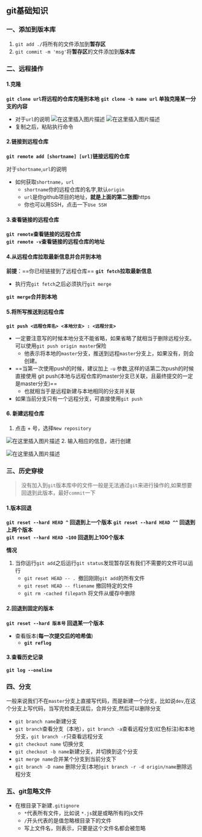 ## git基础知识
### 一、添加到版本库
1. `git add ./`将所有的文件添加到**暂存区**
2. `git commit -m 'msg'`将**暂存区**的文件添加到**版本库**
### 二、远程操作
#### 1.克隆
**`git clone url`将远程的仓库克隆到本地**
**`git clone -b name url` 单独克隆某一分支的内容** 
+ 对于`url`的说明
![在这里插入图片描述](https://img-blog.csdnimg.cn/20200520012224354.png?x-oss-process=image/watermark,type_ZmFuZ3poZW5naGVpdGk,shadow_10,text_aHR0cHM6Ly9ibG9nLmNzZG4ubmV0L3lvdWhlYnVrZTIyNQ==,size_16,color_FFFFFF,t_70#pic_center )
![在这里插入图片描述](https://img-blog.csdnimg.cn/20200520012645443.png?x-oss-process=image/watermark,type_ZmFuZ3poZW5naGVpdGk,shadow_10,text_aHR0cHM6Ly9ibG9nLmNzZG4ubmV0L3lvdWhlYnVrZTIyNQ==,size_16,color_FFFFFF,t_70#pic_center)
+ 复制之后，粘贴执行命令
#### 2.链接到远程仓库
**`git remote add [shortname] [url]`链接远程的仓库**	

对于`shortname`,`url`的说明
+ 如何获取`shortname`，`url`
	+ `shortname`你的远程仓库的名字,默认`origin`
	+ `url`是你github项目的地址，**就是上面的第二张图**https
	+ 你也可以用SSH，点击一下`Use SSH`
#### 3.查看链接的远程仓库
**`git remote`查看链接的远程仓库**	
**`git remote -v`查看链接的远程仓库的地址**	
#### 4.从远程仓库拉取最新信息并合并到本地
**前提**：==你已经链接到了远程仓库==
**`git fetch`拉取最新信息**	
+ 执行完`git fetch`之后必须执行`git merge `

**`git merge`合并到本地**	
#### 5.将所写推送到远程仓库
**`git push <远程仓库名> <本地分支> : <远程分支>`**	

+ 一定要注意写的时候本地分支不能省略，如果省略了就相当于删除远程分支。可以使用`git push origin master`保险
    + 他表示将本地的`master`分支，推送到远程`master`分支上，如果没有，则会创建。
+ ==当第一次使用push的时候，建议加上 `-u` 参数,这样的话第二次push的时候直接使用  git push(本地与远程仓库的master分支已关联，且最终提交的一定是master分支)==
	+ 也就相当于是远程新建与本地相同的分支并关联
+ 如果当前分支只有一个远程分支，可直接使用`git push`
#### 6. 新建远程仓库
1. 点击 + 号，选择`New repository`

![在这里插入图片描述](https://img-blog.csdnimg.cn/20200612230629921.png?x-oss-process=image/watermark,type_ZmFuZ3poZW5naGVpdGk,shadow_10,text_aHR0cHM6Ly9ibG9nLmNzZG4ubmV0L3lvdWhlYnVrZTIyNQ==,size_16,color_FFFFFF,t_70)
2. 输入相应的信息，进行创建

![在这里插入图片描述](https://img-blog.csdnimg.cn/20200612230813163.png?x-oss-process=image/watermark,type_ZmFuZ3poZW5naGVpdGk,shadow_10,text_aHR0cHM6Ly9ibG9nLmNzZG4ubmV0L3lvdWhlYnVrZTIyNQ==,size_16,color_FFFFFF,t_70)
### 三、历史穿梭

> 没有加入到`git`版本库中的文件一般是无法通过`git`来进行操作的,如果想要回退到此版本，最好`commit`一下

####  1.版本回退
**`git reset --hard HEAD ^`  回退到上一个版本**	
**`git reset --hard HEAD ^^`  回退到上两个版本**	
**`git reset --hard HEAD ~100`  回退到上100个版本**	

**情况**
1. 当你运行`git add`之后运行`git status`发现暂存区有我们不需要的文件可以运行
	+ `git reset HEAD -- . `撤回刚刚`git add`的所有文件
	+ `git reset HEAD -- fliename` 撤回特定的文件
	+ `git rm -cached filepath` 将文件从缓存中删除


####  2.回退到固定的版本
**`git reset --hard 版本号`  回退某一个版本**	

+ 查看版本(**每一次提交后的哈希值**)
	+ **`git reflog`**
####  3.查看历史记录
**`git log --oneline`**

### 四、分支
一般来说我们不在`master`分支上直接写代码，而是新建一个分支，比如说`dev`,在这个分支上写代码，当写完检查无误后，合并分支,然后可以删除分支
+ `git branch name`新建分支
+ `git branch`查看分支（本地），`git branch -a`查看远程分支(红色标注)和本地分支，`git branch -r`只查看远程分支
+ `git checkout name` 切换分支
+ `git checkout -b name`新建分支，并切换到这个分支
+ `git merge name`合并某个分支到当前分支下
+ `git branch -D name` 删除分支(本地)`git branch -r -d origin/name`删除远程分支
### 五、git忽略文件
+ 在根目录下新建`.gitignore`
	+ ` * `代表所有文件，比如说 ` *.js `就是或略所有的js文件
	+ ` / `开头代表的是值忽略根目录下的文件
	+ 写上文件名，则表示，只要是这个文件名都会被忽略